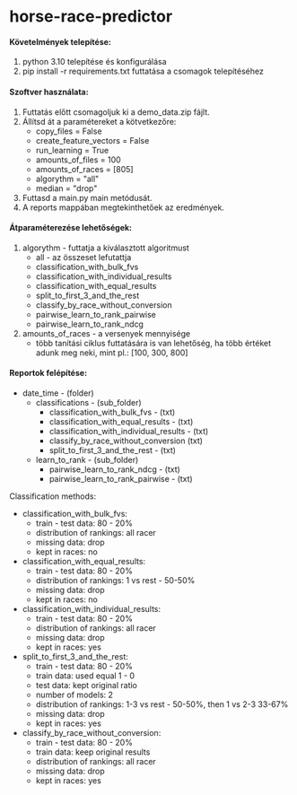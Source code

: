 # horse-race-predictor

#### Követelmények telepítése: 
1. python 3.10 telepítése és konfigurálása
2. pip install -r requirements.txt futtatása a csomagok telepítéséhez

#### Szoftver használata:
1. Futtatás előtt csomagoljuk ki a demo_data.zip fájlt.
2. Állítsd át a paramétereket a kötvetkezőre:
   - copy_files = False
   - create_feature_vectors = False
   - run_learning = True
   - amounts_of_files = 100
   - amounts_of_races = [805]
   - algorythm = "all"
   - median = "drop"
3. Futtasd a main.py main metódusát.
4. A reports mappában megtekinthetőek az eredmények.

#### Átparaméterezése lehetőségek:
1. algorythm - futtatja a kiválasztott algoritmust
   - all - az összeset lefutattja
   - classification_with_bulk_fvs
   - classification_with_individual_results
   - classification_with_equal_results
   - split_to_first_3_and_the_rest
   - classify_by_race_without_conversion
   - pairwise_learn_to_rank_pairwise
   - pairwise_learn_to_rank_ndcg
2. amounts_of_races - a versenyek mennyisége
   - több tanítási ciklus futtatására is van lehetőség, ha több értéket adunk meg neki, mint pl.: [100, 300, 800]


#### Reportok felépítése:
- date_time - (folder)
  - classifications - (sub_folder)
    - classification_with_bulk_fvs - (txt)
    - classification_with_equal_results - (txt)
    - classification_with_individual_results - (txt)
    - classify_by_race_without_conversion (txt)
    - split_to_first_3_and_the_rest - (txt)
  - learn_to_rank - (sub_folder)
    - pairwise_learn_to_rank_ndcg - (txt)
    - pairwise_learn_to_rank_pairwise - (txt)
  


Classification methods:
- classification_with_bulk_fvs:
  + train - test data: 80 - 20%
  + distribution of rankings: all racer
  + missing data: drop
  - kept in races: no
- classification_with_equal_results:
  + train - test data: 80 - 20%
  + distribution of rankings: 1 vs rest - 50-50%
  + missing data: drop
  - kept in races: no
- classification_with_individual_results:
  + train - test data: 80 - 20%
  + distribution of rankings: all racer
  + missing data: drop
  + kept in races: yes
- split_to_first_3_and_the_rest:
  + train - test data: 80 - 20%
  + train data: used equal 1 - 0
  + test data: kept original ratio
  + number of models: 2
  + distribution of rankings: 1-3 vs rest - 50-50%, then 1 vs 2-3 33-67%
  + missing data: drop
  + kept in races: yes
- classify_by_race_without_conversion:
  + train - test data: 80 - 20%
  + train data: keep original results
  + distribution of rankings:  all racer
  + missing data: drop
  + kept in races: yes